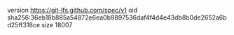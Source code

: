 version https://git-lfs.github.com/spec/v1
oid sha256:36eb18b885a54872e6ea0b9897536daf4f4d4e43db8b0de2652a6bd25ff318ce
size 18007
